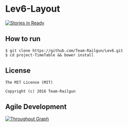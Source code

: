 # Lev6-Layout
[![Stories in Ready](https://badge.waffle.io/Team-Railgun/Lev6-Layout.svg?label=ready&title=Ready)](http://waffle.io/Team-Railgun/Lev6-Layout)

## How to run
```console
$ git clone https://github.com/Team-Railgun/Lev6.git
$ cd project-TimeTable && bower install
```

## License
```
The MIT License (MIT)

Copyright (c) 2016 Team-Railgun
```

## Agile Development
[![Throughput Graph](https://graphs.waffle.io/Team-Railgun/Lev6-Layout/throughput.svg)](https://waffle.io/Team-Railgun/Lev6/metrics/throughput)

